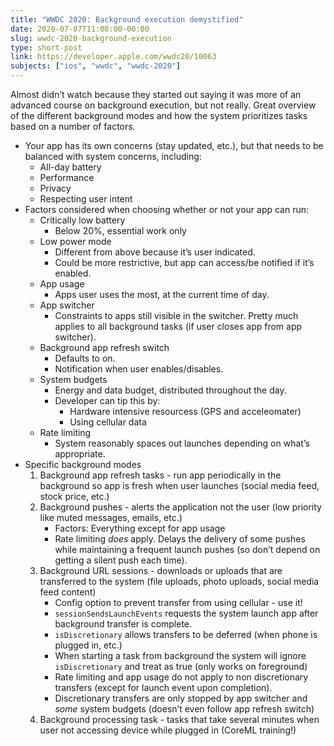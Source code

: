 ```yaml
---
title: "WWDC 2020: Background execution demystified"
date: 2020-07-07T11:00:00-00:00
slug: wwdc-2020-background-execution
type: short-post
link: https://developer.apple.com/wwdc20/10063
subjects: ["ios", "wwdc", "wwdc-2020"]
---
```


Almost didn’t watch because they started out saying it was more of an advanced course on background execution, but not really. Great overview of the different background modes and how the system prioritizes tasks based on a number of factors.

* Your app has its own concerns (stay updated, etc.), but that needs to be balanced with system concerns, including:
    * All-day battery
    * Performance
    * Privacy
    * Respecting user intent
* Factors considered when choosing whether or not your app can run:
    * Critically low battery
        * Below 20%, essential work only
    * Low power mode
        * Different from above because it’s user indicated.
        * Could be more restrictive, but app can access/be notified if it’s enabled.
    * App usage
        * Apps user uses the most, at the current time of day.
    * App switcher
        * Constraints to apps still visible in the switcher. Pretty much applies to all background tasks (if user closes app from app switcher).
    * Background app refresh switch
        * Defaults to on.
        * Notification when user enables/disables.
    * System budgets
        * Energy and data budget, distributed throughout the day.
        * Developer can tip this by:
            * Hardware intensive resourcess (GPS and acceleomater)
            * Using cellular data
    * Rate limiting
        * System reasonably spaces out launches depending on what’s appropriate.
* Specific background modes
    1. Background app refresh tasks - run app periodically in the background so app is fresh when user launches (social media feed, stock price, etc.)
    2. Background pushes - alerts the application not the user (low priority like muted messages, emails, etc.)
        * Factors: Everything except for app usage
        * Rate limiting _does_ apply. Delays the delivery of some pushes while maintaining a frequent launch pushes (so don’t depend on getting a silent push each time).
    3. Background URL sessions - downloads or uploads that are transferred to the system (file uploads, photo uploads, social media feed content)
        * Config option to prevent transfer from using cellular - use it!
        * `sessionSendsLaunchEvents` requests the system launch app after background transfer is complete.
        * `isDiscretionary` allows transfers to be deferred (when phone is plugged in, etc.)
        * When starting a task from background the system will ignore `isDiscretionary` and treat as true (only works on foreground)
        * Rate limiting and app usage do not apply to non discretionary transfers (except for launch event upon completion).
        * Discretionary transfers are only stopped by app switcher and _some_ system budgets (doesn’t even follow app refresh switch)
    4. Background processing task - tasks that take several minutes when user not accessing device while plugged in (CoreML  training!)
